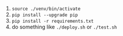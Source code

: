 1) `source ./venv/bin/activate`
2) `pip install --upgrade pip`
3) `pip install -r requirements.txt`
4) do something like `./deploy.sh` or `./test.sh`
